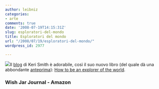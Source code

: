```yaml
---
author: leibniz
categories:
- arte
comments: true
date: '2008-07-19T14:15:31Z'
slug: esploratori-del-mondo
title: Esploratori del mondo
url: "/2008/07/19/esploratori-del-mondo/"
wordpress_id: 2977

---
```

![](http://ecx.images-amazon.com/images/I/51Qa%2BVv05tL._SL500_AA240_.jpg)Il [blog](http://www.kerismith.com/blog/) di Keri Smith è adorabile, così il suo nuovo libro (del quale dà una abbondante [anteprima](http://www.kerismith.com/explorer/title.html)): [How to be an explorer of the world](http://www.amazon.com/How-Be-Explorer-World-Portable/dp/0399534601/ref=sr_1_1?ie=UTF8&s=books&qid=1216476551&sr=8-1).


### Wish Jar Journal - Amazon
